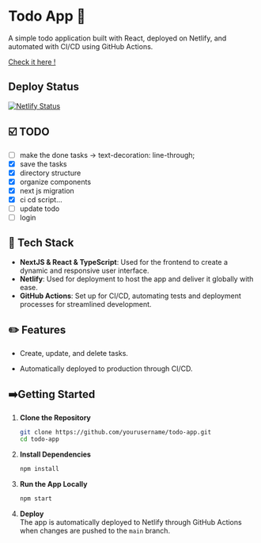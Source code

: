 # Todo App 📝

A simple todo application built with React, deployed on Netlify, and automated with CI/CD using GitHub Actions.

[Check it here !](https://wutsinmytodolist.netlify.app/)

## Deploy Status

[![Netlify Status](https://api.netlify.com/api/v1/badges/4eb86ccb-c93b-4f5f-9916-6dd16e653751/deploy-status)](https://app.netlify.com/sites/wutsinmytodolist/deploys)

## ☑️ TODO

- [ ] make the done tasks -> text-decoration: line-through;
- [x] save the tasks
- [x] directory structure
- [x] organize components
- [x] next js migration
- [x] ci cd script...
- [ ] update todo
- [ ] login

## 🧰 Tech Stack

- **NextJS & React & TypeScript**: Used for the frontend to create a dynamic and responsive user interface.
- **Netlify**: Used for deployment to host the app and deliver it globally with ease.
- **GitHub Actions**: Set up for CI/CD, automating tests and deployment processes for streamlined development.

## ✏️ Features

- Create, update, and delete tasks.
<!-- - Responsive design for mobile and desktop users. -->
- Automatically deployed to production through CI/CD.

## ➡️Getting Started

1. **Clone the Repository**

   ```bash
   git clone https://github.com/yourusername/todo-app.git
   cd todo-app
   ```

2. **Install Dependencies**

   ```bash
   npm install
   ```

3. **Run the App Locally**

   ```bash
   npm start
   ```

4. **Deploy**  
   The app is automatically deployed to Netlify through GitHub Actions when changes are pushed to the `main` branch.
